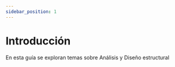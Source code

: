 ```yaml
---
sidebar_position: 1
---
```


# Introducción

En esta guía se exploran temas sobre Análisis y Diseño estructural
